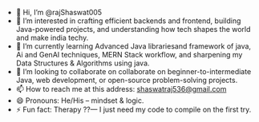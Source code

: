 - 👋 Hi, I’m @rajShaswat005
- 👀 I’m interested in crafting efficient backends and frontend, building Java-powered projects, and understanding how tech shapes the world and make india techy.
- 🌱 I’m currently learning Advanced Java librariesand framework of java, Ai and GenAI techniques, MERN Stack workflow, and sharpening my Data Structures & Algorithms using java.
- 💞️ I’m looking to collaborate on  collaborate on beginner-to-intermediate Java, web development, or open-source problem-solving projects.
- 📫 How to reach me at this address: shaswatraj536@gmail.com
- 😄 Pronouns: He/His – mindset & logic.
- ⚡ Fun fact: Therapy ??— I just need my code to compile on the first try.

<!---
rajShaswat005/rajShaswat005 is a ✨ special ✨ repository because its `README.md` (this file) appears on your GitHub profile.
You can click the Preview link to take a look at your changes.
--->
